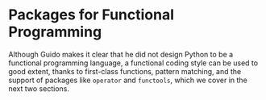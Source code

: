 # Packages for Functional Programming

Although Guido makes it clear that he did not design Python to be a functional programming language, a functional coding style can be used to good extent, thanks to first-class functions, pattern matching, and the support of packages like `operator` and `functools`, which we cover in the next two sections.